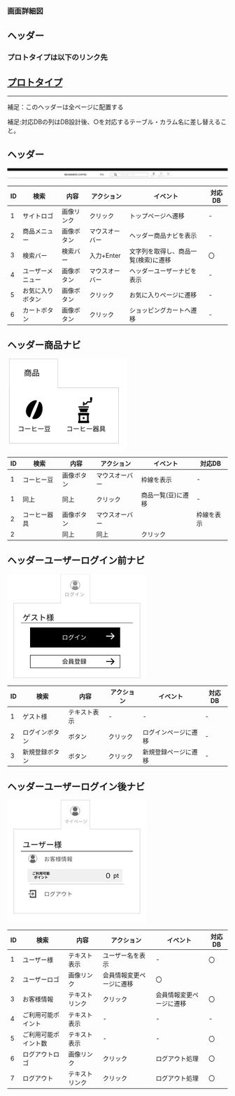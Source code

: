 ### 画面詳細図
## ヘッダー
### プロトタイプは以下のリンク先
[プロトタイプ](https://www.figma.com/file/Oa2XrfbS2Hee9dSI9acZXo/coffee?node-id=0%3A1)
---
---
補足：このヘッダーは全ページに配置する

補足:対応DBの列はDB設計後、○を対応するテーブル・カラム名に差し替えること。

## ヘッダー
<img src="./img/ヘッダー.png">

| ID | 検索 | 内容 | アクション | イベント | 対応DB |
|----|-----|-----|---------|--------|-------|
|1|サイトロゴ|画像リンク|クリック|トップページへ遷移|-|
|2|商品メニュー|画像ボタン|マウスオーバー|ヘッダー商品ナビを表示|-|
|3|検索バー|検索バー|入力+Enter|文字列を取得し、商品一覧(検索)に遷移|〇|
|4|ユーザーメニュー|画像ボタン|マウスオーバー|ヘッダーユーザーナビを表示|-|
|5|お気に入りボタン|画像ボタン|クリック|お気に入りページに遷移|-|
|6|カートボタン|画像ボタン|クリック|ショッピングカートへ遷移|-|

## ヘッダー商品ナビ
<img src="./img/ヘッダー一覧ナビ.png">

| ID | 検索 | 内容 | アクション | イベント | 対応DB |
|----|-----|-----|---------|--------|-------|
|1|コーヒー豆|画像ボタン|マウスオーバー|枠線を表示|-|
|1|同上|同上|クリック|商品一覧(豆)に遷移|-|
|2|コーヒー器具|画像ボタン|マウスオーバー||枠線を表示|-|
|2||同上|同上|クリック||商品一覧(器具)遷移|-|

## ヘッダーユーザーログイン前ナビ
<img src="./img/ヘッダーユーザーログイン前ナビ.png">

| ID | 検索 | 内容 | アクション | イベント | 対応DB |
|----|-----|-----|---------|--------|-------|
|1|ゲスト様|テキスト表示|-|-|-|
|2|ログインボタン|ボタン|クリック|ログインページに遷移|-|
|3|新規登録ボタン|ボタン|クリック|新規登録ページに遷移|-|

## ヘッダーユーザーログイン後ナビ
<img src="./img/ヘッダーユーザーログイン後ナビ1.png">

| ID | 検索 | 内容 | アクション | イベント | 対応DB |
|----|-----|-----|---------|--------|-------|
|1|ユーザー様|テキスト表示|ユーザー名を表示|-|〇|
|2|ユーザーロゴ|画像リンク|会員情報変更ページに遷移|〇|
|3|お客様情報|テキストリンク|クリック|会員情報変更ページに遷移|〇|
|4|ご利用可能ポイント|テキスト表示|-|-|-|
|5|ご利用可能ポイント数|テキスト表示|-|-|〇|
|6|ログアウトロゴ|画像リンク|クリック|ログアウト処理|〇|
|7|ログアウト|テキストリンク|クリック|ログアウト処理|〇|











